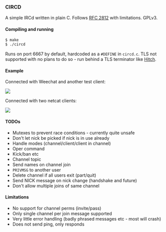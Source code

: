 ### CIRCD

A simple IRCd written in plain C.  Follows [RFC 2812](https://tools.ietf.org/html/rfc2812) with limitations.  GPLv3.


#### Compiling and running

```bash
$ make
$ ./circd
```

Runs on port 6667 by default, hardcoded as a `#DEFINE` in `circd.c`.  TLS not supported with no plans to do so - run behind a TLS terminator like [Hitch](https://hitch-tls.org/).


#### Example

Connected with Weechat and another test client:

![](https://vw.chancemcarey.com/Aik4aevu0e.png)

Connected with two netcat clients:

![](https://vw.chancemcarey.com/Fai2ue1Aeh.png)


#### TODOs

- Mutexes to prevent race conditions - currently quite unsafe
- Don't let nick be picked if nick is in use already
- Handle modes (channel/client/client in channel)
- Oper command
- Kick/ban etc
- Channel topic
- Send names on channel join
- `PRIVMSG` to another user
- Delete channel if all users exit (part/quit)
- Send NICK message on nick change (handshake and future)
- Don't allow multiple joins of same channel


#### Limitations

- No support for channel perms (invite/pass)
- Only single channel per join message supported
- Very little error handling (badly phrased messages etc - most will crash)
- Does not send ping, only responds

